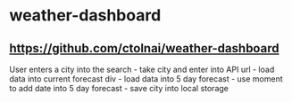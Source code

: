 # weather-dashboard

## https://github.com/ctolnai/weather-dashboard


User enters a city into the search
    - take city and enter into API url
    - load data into current forecast div
    - load data into 5 day forecast
    - use moment to add date into 5 day forecast
    - save city into local storage
